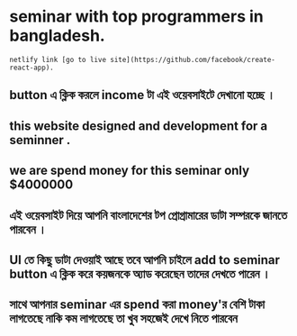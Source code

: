 # seminar with top programmers in bangladesh.

`netlify link [go to live site](https://github.com/facebook/create-react-app).`

## button এ ক্লিক করলে income টা এই ওয়েবসাইটে দেখানো হচ্ছে ।

## this website designed and development for a seminner .

## we are spend money for this seminar only $4000000

## এই ওয়েবসাইট দিয়ে আপনি বাংলাদেশের টপ প্রোগ্রামারের ডাটা সম্পরকে জানতে পারবেন ।

## UI তে কিছু ডাটা দেওয়াই আছে তবে আপনি চাইলে add to seminar button এ ক্লিক করে কয়জনকে অ্যাড করেছেন তাদের দেখতে পারেন ।

## সাথে আপনার seminar এর spend করা money'র বেশি টাকা লাগতেছে নাকি কম লাগতেছে তা খুব সহজেই দেখে নিতে পারবেন
